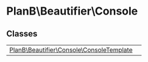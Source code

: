 
                                                                                                                                            
    
# PlanB\Beautifier\Console



## Classes
| | |
| --- | --- |
| [PlanB\Beautifier\Console\ConsoleTemplate](../../PlanB/Beautifier/Console/ConsoleTemplate.md) |  |






                                                                                                                                                                                                                                                                                                                                                                                                            
    
                                                                                                                                                                                                                                                                             
                